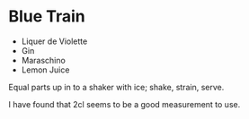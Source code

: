 Blue Train
==========

- Liquer de Violette
- Gin
- Maraschino
- Lemon Juice

Equal parts up in to a shaker with ice; shake, strain, serve.

I have found that 2cl seems to be a good measurement to use.
